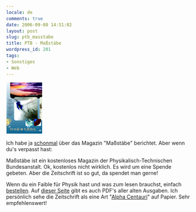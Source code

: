 ```yaml
---
locale: de
comments: true
date: 2006-09-08 14:51:02
layout: post
slug: ptb_masstabe
title: PTB - Maßstäbe
wordpress_id: 201
tags:
- Sonstiges
- Web
---
```


[![](/images/2006-09-08-ptb_masstabe/0701small.jpg)](http://www.ptb.de/de/publikationen/_massstaebe.html)

Ich habe ja [schonmal](http://blog.wannawork.de/index.php/2005/10/30/mastabe)
über das Magazin "Maßstäbe" berichtet. Aber wenn du's verpasst hast:

Maßstäbe ist ein kostenloses Magazin der Physikalisch-Technischen
Bundesanstalt. Ok, kostenlos nicht wirklich. Es wird um eine Spende gebeten.
Aber die Zeitschrift ist so gut, da spendet man gerne!

Wenn du ein Faible für Physik hast und was zum lesen brauchst, einfach
[bestellen](http://www.ptb.de/de/publikationen/_massstaebe.html). Auf 
[dieser Seite](http://www.ptb.de/de/publikationen/_massstaebe.html) gibt es
auch PDF's aller alten Ausgaben. Ich persönlich sehe die Zeitschrift als eine
Art "[Alpha Centauri](http://www.br-online.de/alpha/centauri/)" auf Papier. Sehr
empfehlenswert! 
